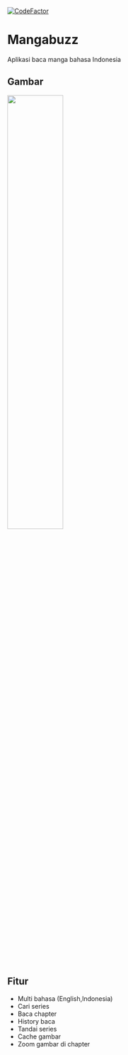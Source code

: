 [![CodeFactor](https://www.codefactor.io/repository/github/flawlessx/mangabuzz/badge)](https://www.codefactor.io/repository/github/flawlessx/mangabuzz)

# Mangabuzz

Aplikasi baca manga bahasa Indonesia

## Gambar

<img src="resources/img/Mangabuzz-mockup.jpg" width="50%"></img>

## Fitur

- Multi bahasa (English,Indonesia)
- Cari series
- Baca chapter
- History baca
- Tandai series
- Cache gambar
- Zoom gambar di chapter

